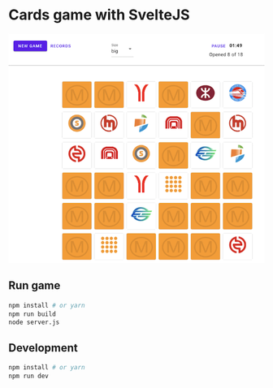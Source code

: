 # Cards game with SvelteJS

![game UI](game-ui.png)

## Run game

```bash
npm install # or yarn
npm run build
node server.js
```

## Development


```bash
npm install # or yarn
npm run dev
```